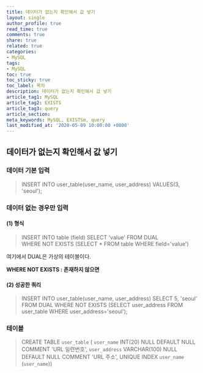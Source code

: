```yaml
---
title: 데이터가 없는지 확인해서 값 넣기
layout: single
author_profile: true
read_time: true
comments: true
share: true
related: true
categories:
- MySQL
tags:
- MySQL
toc: true
toc_sticky: true
toc_label: 목차
description: 데이터가 없는지 확인해서 값 넣기
article_tag1: MySQL
article_tag2: EXISTS
article_tag3: query
article_section:  
meta_keywords: MySQL, EXISTSm, query
last_modified_at: '2020-05-09 10:00:00 +0800'
---
```



## 데이터가 없는지 확인해서 값 넣기

###	데이터 기본 입력

> INSERT INTO user_table(user_name, user_address) VALUES(3, 'seoul');

###	데이터 없는 경우만 입력

#### (1) 형식

> INSERT INTO table (field)  SELECT 'value' FROM DUAL  
WHERE NOT EXISTS (SELECT * FROM table WHERE field='value')  

여기에서 DUAL은 가상의 테이블이다. 

**WHERE NOT EXISTS : 존재하지 않으면**

#### (2) 성공한 쿼리

> INSERT INTO user_table(user_name, user_address) SELECT 5, 'seoul' FROM DUAL
WHERE NOT EXISTS (SELECT user_address FROM user_table WHERE user_address='seoul');

### 테이블

> CREATE TABLE `user_table` (
`user_name` INT(20) NULL DEFAULT NULL COMMENT 'URL 일련번호',
`user_address` VARCHAR(100) NULL DEFAULT NULL COMMENT 'URL 주소',
UNIQUE INDEX `user_name` (`user_name`))